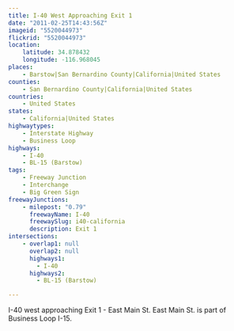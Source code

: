 ```yaml
---
title: I-40 West Approaching Exit 1
date: "2011-02-25T14:43:56Z"
imageid: "5520044973"
flickrid: "5520044973"
location:
    latitude: 34.878432
    longitude: -116.968045
places:
    - Barstow|San Bernardino County|California|United States
counties:
    - San Bernardino County|California|United States
countries:
    - United States
states:
    - California|United States
highwaytypes:
    - Interstate Highway
    - Business Loop
highways:
    - I-40
    - BL-15 (Barstow)
tags:
    - Freeway Junction
    - Interchange
    - Big Green Sign
freewayJunctions:
    - milepost: "0.79"
      freewayName: I-40
      freewaySlug: i40-california
      description: Exit 1
intersections:
    - overlap1: null
      overlap2: null
      highways1:
        - I-40
      highways2:
        - BL-15 (Barstow)

---
```

I-40 west approaching Exit 1 - East Main St.  East Main St. is part of Business Loop I-15.